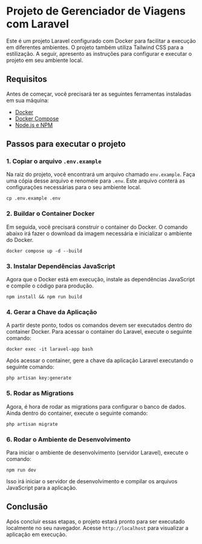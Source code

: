 
# Projeto de Gerenciador de Viagens com Laravel 

Este é um projeto Laravel configurado com Docker para facilitar a execução em diferentes ambientes. O projeto também utiliza Tailwind CSS para a estilização. A seguir, apresento as instruções para configurar e executar o projeto em seu ambiente local.

## Requisitos

Antes de começar, você precisará ter as seguintes ferramentas instaladas em sua máquina:

- [Docker](https://www.docker.com/get-started)
- [Docker Compose](https://docs.docker.com/compose/install/)
- [Node.js e NPM](https://nodejs.org/en/)

## Passos para executar o projeto

### 1. Copiar o arquivo `.env.example`

Na raiz do projeto, você encontrará um arquivo chamado `env.example`. Faça uma cópia desse arquivo e renomeie para `.env`. Este arquivo conterá as configurações necessárias para o seu ambiente local.

```
cp .env.example .env
```
### 2. Buildar o Container Docker

Em seguida, você precisará construir o container do Docker. O comando abaixo irá fazer o download da imagem necessária e inicializar o ambiente do Docker.

```
docker compose up -d --build
```

### 3. Instalar Dependências JavaScript

Agora que o Docker está em execução, instale as dependências JavaScript e compile o código para produção.

```
npm install && npm run build
```

### 4. Gerar a Chave da Aplicação

A partir deste ponto, todos os comandos devem ser executados dentro do container Docker. Para acessar o container do Laravel, execute o seguinte comando:

```
docker exec -it laravel-app bash
```

Após acessar o container, gere a chave da aplicação Laravel executando o seguinte comando:

```
php artisan key:generate
```

### 5. Rodar as Migrations

Agora, é hora de rodar as migrations para configurar o banco de dados. Ainda dentro do container, execute o seguinte comando:

```
php artisan migrate
```

### 6. Rodar o Ambiente de Desenvolvimento

Para iniciar o ambiente de desenvolvimento (servidor Laravel), execute o comando:

```
npm run dev
```

Isso irá iniciar o servidor de desenvolvimento e compilar os arquivos JavaScript para a aplicação.

## Conclusão

Após concluir essas etapas, o projeto estará pronto para ser executado localmente no seu navegador. Acesse `http://localhost` para visualizar a aplicação em execução.
